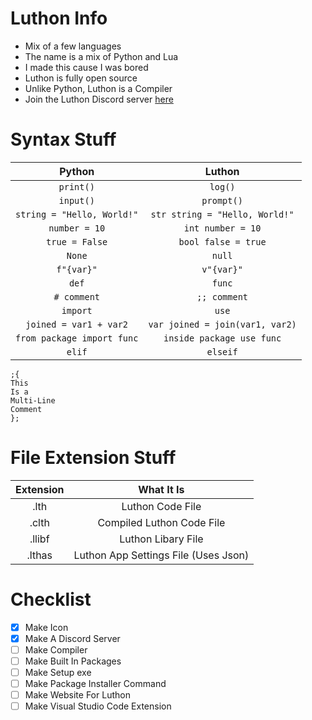 # Luthon Info
- Mix of a few languages
- The name is a mix of Python and Lua
- I made this cause I was bored
- Luthon is fully open source
- Unlike Python, Luthon is a Compiler
- Join the Luthon Discord server [here](https://discord.gg/rdYMCNKKBg)

# Syntax Stuff
| Python | Luthon |
| :----: | :----: |
| `print()` | `log()` |
| `input()` | `prompt()` |
| `string = "Hello, World!"` | `str string = "Hello, World!"` |
| `number = 10` | `int number = 10` |
| `true = False` | `bool false = true` |
| `None` | `null` |
| `f"{var}"` | `v"{var}"` |
| `def` | `func` |
| `# comment` | `;; comment` |
| `import` | `use` |
| `joined = var1 + var2` | `var joined = join(var1, var2)` |
| `from package import func` | `inside package use func` |
| `elif` | `elseif` |
```
;{
This
Is a
Multi-Line
Comment
};
```

# File Extension Stuff
| Extension | What It Is                           |
|:---------:|:------------------------------------:|
| .lth      | Luthon Code File                     |
| .clth     | Compiled Luthon Code File            |
| .llibf    | Luthon Libary File                   |
| .lthas    | Luthon App Settings File (Uses Json) |

# Checklist
- [x] Make Icon
- [x] Make A Discord Server
- [ ] Make Compiler
- [ ] Make Built In Packages
- [ ] Make Setup exe
- [ ] Make Package Installer Command
- [ ] Make Website For Luthon
- [ ] Make Visual Studio Code Extension
